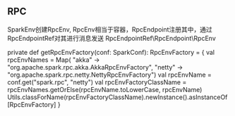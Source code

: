 ## RPC
SparkEnv创建RpcEnv,
RpcEnv相当于容器，RpcEndpoint注册其中，通过RpcEndpointRef对其进行消息发送
RpcEndpointRef\RpcEndpoint\RpcEnv

  private def getRpcEnvFactory(conf: SparkConf): RpcEnvFactory = {
    val rpcEnvNames = Map(
      "akka" -> "org.apache.spark.rpc.akka.AkkaRpcEnvFactory",
      "netty" -> "org.apache.spark.rpc.netty.NettyRpcEnvFactory")
    val rpcEnvName = conf.get("spark.rpc", "netty")
    val rpcEnvFactoryClassName = rpcEnvNames.getOrElse(rpcEnvName.toLowerCase, rpcEnvName)
    Utils.classForName(rpcEnvFactoryClassName).newInstance().asInstanceOf[RpcEnvFactory]
  }